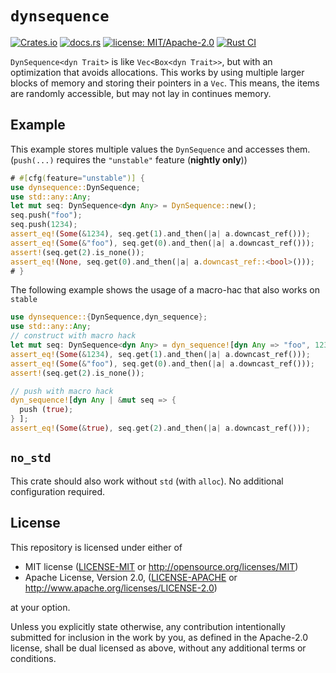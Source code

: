 # `dynsequence`

[![Crates.io](https://img.shields.io/crates/v/dynsequence.svg?label=dynsequence)](https://crates.io/crates/dynsequence)
[![docs.rs](https://docs.rs/dynsequence/badge.svg)](https://docs.rs/dynsequence/)
[![license: MIT/Apache-2.0](https://img.shields.io/badge/license-MIT%2FApache--2.0-blue.svg)](#license)
[![Rust CI](https://github.com/HellButcher/dynsequence-rs/actions/workflows/rust.yml/badge.svg)](https://github.com/HellButcher/dynsequence-rs/actions/workflows/rust.yml)

<!-- Short Introduction -->

`DynSequence<dyn Trait>` is like `Vec<Box<dyn Trait>>`, but with an optimization that avoids allocations. This works by using multiple larger blocks of memory and storing their pointers in a `Vec`. This means, the items are randomly accessible, but may not lay in continues memory.

## Example

This example stores multiple values the `DynSequence` and accesses them.
(`push(...)` requires the `"unstable"` feature (**nightly only**))

```rust
# #[cfg(feature="unstable")] {
use dynsequence::DynSequence;
use std::any::Any;
let mut seq: DynSequence<dyn Any> = DynSequence::new();
seq.push("foo"); 
seq.push(1234);
assert_eq!(Some(&1234), seq.get(1).and_then(|a| a.downcast_ref()));
assert_eq!(Some(&"foo"), seq.get(0).and_then(|a| a.downcast_ref()));
assert!(seq.get(2).is_none());
assert_eq!(None, seq.get(0).and_then(|a| a.downcast_ref::<bool>()));
# }
```

The following example shows the usage of a macro-hac that also works on `stable`


```rust
use dynsequence::{DynSequence,dyn_sequence};
use std::any::Any;
// construct with macro hack
let mut seq: DynSequence<dyn Any> = dyn_sequence![dyn Any => "foo", 1234];
assert_eq!(Some(&1234), seq.get(1).and_then(|a| a.downcast_ref()));
assert_eq!(Some(&"foo"), seq.get(0).and_then(|a| a.downcast_ref()));
assert!(seq.get(2).is_none());

// push with macro hack
dyn_sequence![dyn Any | &mut seq => {
  push (true);
} ];
assert_eq!(Some(&true), seq.get(2).and_then(|a| a.downcast_ref()));

```

## `no_std`

This crate should also work without `std` (with `alloc`). No additional configuration required.

## License

[license]: #license

This repository is licensed under either of

- MIT license ([LICENSE-MIT] or <http://opensource.org/licenses/MIT>)
- Apache License, Version 2.0, ([LICENSE-APACHE] or <http://www.apache.org/licenses/LICENSE-2.0>)

at your option.

Unless you explicitly state otherwise, any contribution intentionally submitted
for inclusion in the work by you, as defined in the Apache-2.0 license, shall be
dual licensed as above, without any additional terms or conditions.

[license-mit]: ./LICENSE-MIT
[license-apache]: ./LICENSE-APACHE
